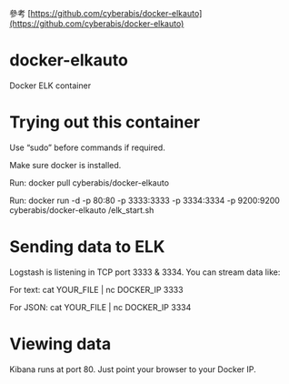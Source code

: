 
參考 [https://github.com/cyberabis/docker-elkauto](https://github.com/cyberabis/docker-elkauto)

docker-elkauto
==============

Docker ELK container


Trying out this container
========================= 

Use “sudo” before commands if required.

Make sure docker is installed.

Run: docker pull cyberabis/docker-elkauto

Run: docker run -d -p 80:80 -p 3333:3333 -p 3334:3334 -p 9200:9200 cyberabis/docker-elkauto /elk_start.sh



Sending data to ELK
===================

Logstash is listening in TCP port 3333 & 3334. You can stream data like:

For text:
cat YOUR_FILE | nc DOCKER_IP 3333

For JSON:
cat YOUR_FILE | nc DOCKER_IP 3334



Viewing data
============

Kibana runs at port 80. Just point your browser to your Docker IP.